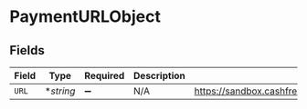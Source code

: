 # PaymentURLObject


## Fields

| Field                                                                               | Type                                                                                | Required                                                                            | Description                                                                         | Example                                                                             |
| ----------------------------------------------------------------------------------- | ----------------------------------------------------------------------------------- | ----------------------------------------------------------------------------------- | ----------------------------------------------------------------------------------- | ----------------------------------------------------------------------------------- |
| `URL`                                                                               | **string*                                                                           | :heavy_minus_sign:                                                                  | N/A                                                                                 | https://sandbox.cashfree.com/pg/orders/order_271vovQ3PTZAx3fDI0xtZbC4jkPET/payments |